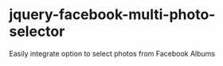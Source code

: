 jquery-facebook-multi-photo-selector
===================================

Easily integrate option to select photos from Facebook Albums
